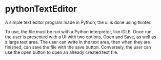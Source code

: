 # pythonTextEditor
A simple text editor program made in Python, the ui is done using tkinter.

To use, the file must be run with a Python interpretor, like IDLE.
Once run, the user is presented with a UI with two options, Open and Save, as well as a large text area.
The user can write in the text area, then when they are finished, can save the file with the save button. 
Conversely, the user can use the open button to open an already created text file.
